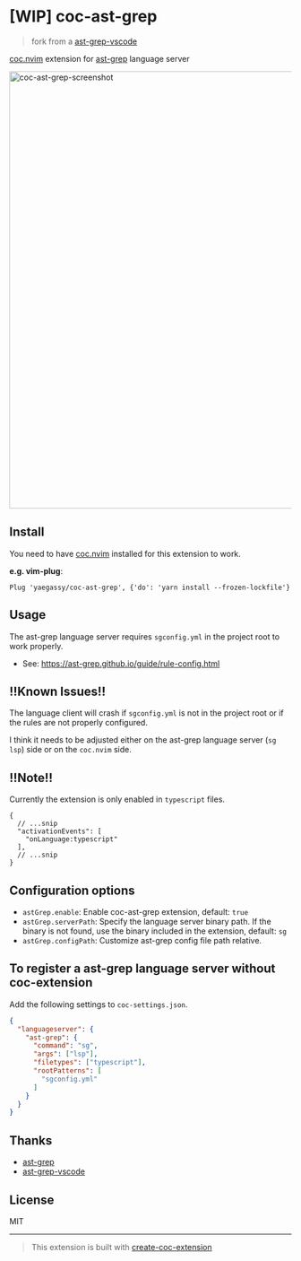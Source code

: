 # [WIP] coc-ast-grep

> fork from a [ast-grep-vscode](https://github.com/ast-grep/ast-grep-vscode)

[coc.nvim](https://github.com/neoclide/coc.nvim) extension for [ast-grep](https://github.com/ast-grep/ast-grep) language server

<img width="780" alt="coc-ast-grep-screenshot" src="https://user-images.githubusercontent.com/188642/201776507-fc061532-6ef7-4368-9e03-1d50fe5107aa.png">

## Install

You need to have [coc.nvim](https://github.com/neoclide/coc.nvim) installed for this extension to work.

**e.g. vim-plug**:

```vim
Plug 'yaegassy/coc-ast-grep', {'do': 'yarn install --frozen-lockfile'}
```

## Usage

The ast-grep language server requires `sgconfig.yml` in the project root to work properly.

- See: <https://ast-grep.github.io/guide/rule-config.html>

## !!Known Issues!!

The language client will crash if `sgconfig.yml` is not in the project root or if the rules are not properly configured.

I think it needs to be adjusted either on the ast-grep language server (`sg lsp`) side or on the `coc.nvim` side.

## !!Note!!

Currently the extension is only enabled in `typescript` files.

```
{
  // ...snip
  "activationEvents": [
    "onLanguage:typescript"
  ],
  // ...snip
}
```

## Configuration options

- `astGrep.enable`: Enable coc-ast-grep extension, default: `true`
- `astGrep.serverPath`: Specify the language server binary path. If the binary is not found, use the binary included in the extension, default: `sg`
- `astGrep.configPath`: Customize ast-grep config file path relative.

## To register a ast-grep language server without coc-extension

Add the following settings to `coc-settings.json`.

```json
{
  "languageserver": {
    "ast-grep": {
      "command": "sg",
      "args": ["lsp"],
      "filetypes": ["typescript"],
      "rootPatterns": [
        "sgconfig.yml"
      ]
    }
  }
}
```

## Thanks

- [ast-grep](https://github.com/ast-grep/ast-grep)
- [ast-grep-vscode](https://github.com/ast-grep/ast-grep-vscode)

## License

MIT

---

> This extension is built with [create-coc-extension](https://github.com/fannheyward/create-coc-extension)

